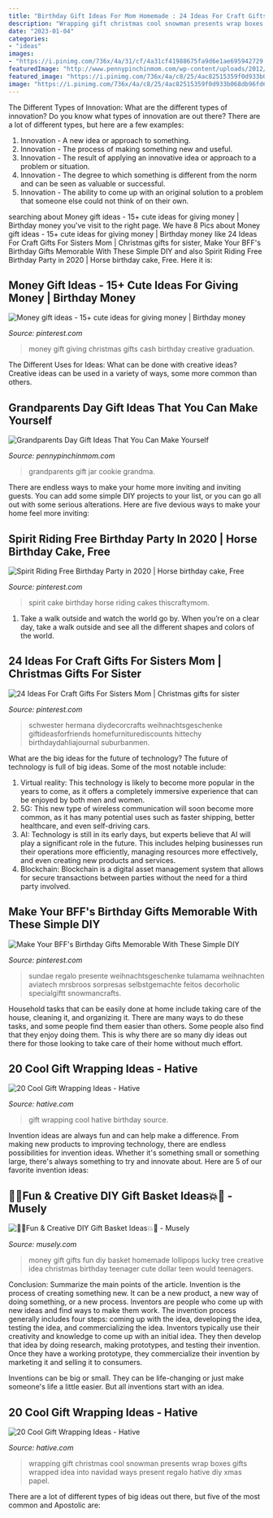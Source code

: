 ```yaml
---
title: "Birthday Gift Ideas For Mom Homemade : 24 Ideas For Craft Gifts For Sisters Mom"
description: "Wrapping gift christmas cool snowman presents wrap boxes gifts wrapped idea into navidad ways present regalo hative diy xmas papel"
date: "2023-01-04"
categories:
- "ideas"
images:
- "https://i.pinimg.com/736x/4a/31/cf/4a31cf41988675fa9d6e1ae695942729.jpg"
featuredImage: "http://www.pennypinchinmom.com/wp-content/uploads/2012/08/gramma-cookie-jar.jpg"
featured_image: "https://i.pinimg.com/736x/4a/c8/25/4ac82515359f0d933b068db96fd6f5f8.jpg"
image: "https://i.pinimg.com/736x/4a/c8/25/4ac82515359f0d933b068db96fd6f5f8.jpg"
---
```



The Different Types of Innovation: What are the different types of innovation?
Do you know what types of innovation are out there? There are a lot of different types, but here are a few examples: 
1. Innovation - A new idea or approach to something. 
2. Innovation - The process of making something new and useful. 
3. Innovation - The result of applying an innovative idea or approach to a problem or situation. 
4. Innovation - The degree to which something is different from the norm and can be seen as valuable or successful. 
5. Innovation - The ability to come up with an original solution to a problem that someone else could not think of on their own.

	

		
searching about Money gift ideas - 15+ cute ideas for giving money | Birthday money you've visit to the right page. We have 8 Pics about Money gift ideas - 15+ cute ideas for giving money | Birthday money like 24 Ideas For Craft Gifts For Sisters Mom | Christmas gifts for sister, Make Your BFF&#039;s Birthday Gifts Memorable With These Simple DIY and also Spirit Riding Free Birthday Party in 2020 | Horse birthday cake, Free. Here it is:
		
    
## Money Gift Ideas - 15+ Cute Ideas For Giving Money | Birthday Money

<img loading=lazy src="https://i.pinimg.com/736x/d4/67/c3/d467c3fea08ed34138ce92f79cb800c3.jpg" onerror="this.onerror=null;this.src='https://tse4.mm.bing.net/th?id=OIP.HnURkMvsYPMohK8PEfiNCAHaLH&amp;pid=15.1';" alt="Money gift ideas - 15+ cute ideas for giving money | Birthday money">

_Source: pinterest.com_

>money gift giving christmas gifts cash birthday creative graduation. 

	

The Different Uses for Ideas: What can be done with creative ideas?
Creative ideas can be used in a variety of ways, some more common than others.

    
## Grandparents Day Gift Ideas That You Can Make Yourself

<img loading=lazy src="http://www.pennypinchinmom.com/wp-content/uploads/2012/08/gramma-cookie-jar.jpg" onerror="this.onerror=null;this.src='https://tse1.mm.bing.net/th?id=OIP.OJv2_4ThBBA2MUlUmtznmQHaKn&amp;pid=15.1';" alt="Grandparents Day Gift Ideas That You Can Make Yourself">

_Source: pennypinchinmom.com_

>grandparents gift jar cookie grandma. 

	

There are endless ways to make your home more inviting and inviting guests. You can add some simple DIY projects to your list, or you can go all out with some serious alterations. Here are five devious ways to make your home feel more inviting: 

    
## Spirit Riding Free Birthday Party In 2020 | Horse Birthday Cake, Free

<img loading=lazy src="https://i.pinimg.com/736x/4a/31/cf/4a31cf41988675fa9d6e1ae695942729.jpg" onerror="this.onerror=null;this.src='https://tse4.mm.bing.net/th?id=OIP.-TcqFUewexZbSp5U1C1jBQHaLJ&amp;pid=15.1';" alt="Spirit Riding Free Birthday Party in 2020 | Horse birthday cake, Free">

_Source: pinterest.com_

>spirit cake birthday horse riding cakes thiscraftymom. 

	

1) Take a walk outside and watch the world go by. When you’re on a clear day, take a walk outside and see all the different shapes and colors of the world.

    
## 24 Ideas For Craft Gifts For Sisters Mom | Christmas Gifts For Sister

<img loading=lazy src="https://i.pinimg.com/736x/fb/3d/70/fb3d70e96575468273a2f131f9388846.jpg" onerror="this.onerror=null;this.src='https://tse3.mm.bing.net/th?id=OIP.Kj_CFybKqznowSyXsCOHwgAAAA&amp;pid=15.1';" alt="24 Ideas For Craft Gifts For Sisters Mom | Christmas gifts for sister">

_Source: pinterest.com_

>schwester hermana diydecorcrafts weihnachtsgeschenke giftideasforfriends homefurniturediscounts hittechy birthdaydahliajournal suburbanmen. 

	

What are the big ideas for the future of technology?
The future of technology is full of big ideas. Some of the most notable include:
1. Virtual reality: This technology is likely to become more popular in the years to come, as it offers a completely immersive experience that can be enjoyed by both men and women.
2. 5G: This new type of wireless communication will soon become more common, as it has many potential uses such as faster shipping, better healthcare, and even self-driving cars.
3. AI: Technology is still in its early days, but experts believe that AI will play a significant role in the future. This includes helping businesses run their operations more efficiently, managing resources more effectively, and even creating new products and services.
4. Blockchain: Blockchain is a digital asset management system that allows for secure transactions between parties without the need for a third party involved.

    
## Make Your BFF&#039;s Birthday Gifts Memorable With These Simple DIY

<img loading=lazy src="https://i.pinimg.com/736x/4a/c8/25/4ac82515359f0d933b068db96fd6f5f8.jpg" onerror="this.onerror=null;this.src='https://tse3.mm.bing.net/th?id=OIP.o-z9h1BMIwj9sfezr64-dQHaJ4&amp;pid=15.1';" alt="Make Your BFF&#039;s Birthday Gifts Memorable With These Simple DIY">

_Source: pinterest.com_

>sundae regalo presente weihnachtsgeschenke tulamama weihnachten aviatech mrsbroos sorpresas selbstgemachte feitos decorholic specialgiftt snowmancrafts. 

	

Household tasks that can be easily done at home include taking care of the house, cleaning it, and organizing it. There are many ways to do these tasks, and some people find them easier than others. Some people also find that they enjoy doing them. This is why there are so many diy ideas out there for those looking to take care of their home without much effort.

    
## 20 Cool Gift Wrapping Ideas - Hative

<img loading=lazy src="https://hative.com/wp-content/uploads/2014/10/gift-wrapping-ideas/2-cool-gift-wrapping-ideas.jpg" onerror="this.onerror=null;this.src='https://tse4.mm.bing.net/th?id=OIP.iX8UAdzo3q4mvijwzBCFEwHaKX&amp;pid=15.1';" alt="20 Cool Gift Wrapping Ideas - Hative">

_Source: hative.com_

>gift wrapping cool hative birthday source. 

	

Invention ideas are always fun and can help make a difference. From making new products to improving technology, there are endless possibilities for invention ideas. Whether it's something small or something large, there's always something to try and innovate about. Here are 5 of our favorite invention ideas:

    
## 🎉💥Fun &amp; Creative DIY Gift Basket Ideas💥🎉 - Musely

<img loading=lazy src="https://media.musely.com/u/75076b1a-3add-4a8a-8b0f-34bcb922a31f.jpg" onerror="this.onerror=null;this.src='https://tse1.mm.bing.net/th?id=OIP.eDWuXRKqqy19hadGwV6WlQHaLI&amp;pid=15.1';" alt="🎉💥Fun &amp; Creative DIY Gift Basket Ideas💥🎉 - Musely">

_Source: musely.com_

>money gift gifts fun diy basket homemade lollipops lucky tree creative idea christmas birthday teenager cute dollar teen would teenagers. 

	

Conclusion: Summarize the main points of the article.
Invention is the process of creating something new. It can be a new product, a new way of doing something, or a new process. Inventors are people who come up with new ideas and find ways to make them work.
The invention process generally includes four steps: coming up with the idea, developing the idea, testing the idea, and commercializing the idea. Inventors typically use their creativity and knowledge to come up with an initial idea. They then develop that idea by doing research, making prototypes, and testing their invention. Once they have a working prototype, they commercialize their invention by marketing it and selling it to consumers.

Inventions can be big or small. They can be life-changing or just make someone's life a little easier. But all inventions start with an idea.

    
## 20 Cool Gift Wrapping Ideas - Hative

<img loading=lazy src="https://hative.com/wp-content/uploads/2014/10/gift-wrapping-ideas/7-cool-gift-wrapping-ideas.jpg" onerror="this.onerror=null;this.src='https://tse3.mm.bing.net/th?id=OIP.FCGR5qcVwaA-UGUQzGBzGgHaM2&amp;pid=15.1';" alt="20 Cool Gift Wrapping Ideas - Hative">

_Source: hative.com_

>wrapping gift christmas cool snowman presents wrap boxes gifts wrapped idea into navidad ways present regalo hative diy xmas papel. 

	

There are a lot of different types of big ideas out there, but five of the most common and Apostolic are: 

